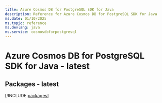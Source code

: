```yaml
---
title: Azure Cosmos DB for PostgreSQL SDK for Java
description: Reference for Azure Cosmos DB for PostgreSQL SDK for Java
ms.date: 01/10/2025
ms.topic: reference
ms.devlang: java
ms.service: cosmosdbforpostgresql
---
```

# Azure Cosmos DB for PostgreSQL SDK for Java - latest
## Packages - latest
[!INCLUDE [packages](cosmos-db-for-postgresql-index.md)]